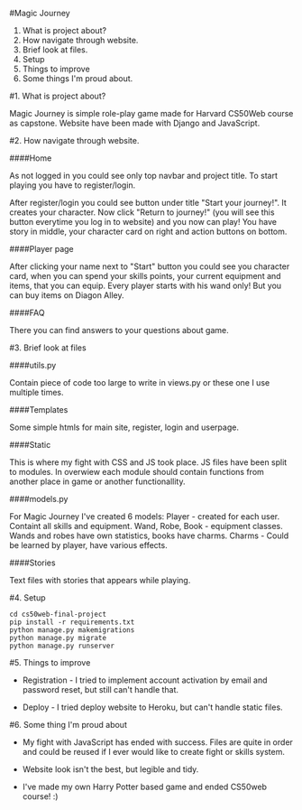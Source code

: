 #Magic Journey

1. What is project about?
2. How navigate through website.
3. Brief look at files.
4. Setup
5. Things to improve
6. Some things I'm proud about.


#1. What is project about?

Magic Journey is simple role-play game made for Harvard CS50Web course as capstone. Website have been made with Django and JavaScript.

#2. How navigate through website.

####Home

As not logged in you could see only top navbar and project title. To start playing you have to register/login.

After register/login you could see button under title "Start your journey!". It creates your character. Now click "Return to journey!" (you will see this button everytime you log in to website) and you now can play! You have story in middle, your character card on right and action buttons on bottom.

####Player page

After clicking your name next to "Start" button you could see you character card, when you can spend your skills points, your current equipment and items, that you can equip. Every player starts with his wand only! But you can buy items on Diagon Alley.

####FAQ

There you can find answers to your questions about game.

#3. Brief look at files

####utils.py

Contain piece of code too large to write in views.py or these one I use multiple times.

####Templates

Some simple htmls for main site, register, login and userpage.

####Static

This is where my fight with CSS and JS took place. JS files have been split to modules. In overwiew each module should contain functions from another place in game or another functionallity.

####models.py

For Magic Journey I've created 6 models:
Player - created for each user. Containt all skills and equipment.
Wand, Robe, Book - equipment classes. Wands and robes have own statistics, books have charms.
Charms - Could be learned by player, have various effects.

####Stories

Text files with stories that appears while playing.

#4. Setup

```git clone https://github.com/ESWZY/cs50web-final-project.git
cd cs50web-final-project
pip install -r requirements.txt
python manage.py makemigrations
python manage.py migrate
python manage.py runserver
```

#5. Things to improve

- Registration - I tried to implement account activation by email and password reset, but still can't handle that.

- Deploy - I tried deploy website to Heroku, but can't handle static files.

#6. Some thing I'm proud about

- My fight with JavaScript has ended with success. Files are quite in order and could be reused if I ever would like to create fight or skills system.

- Website look isn't the best, but legible and tidy.

- I've made my own Harry Potter based game and ended CS50web course! :)
